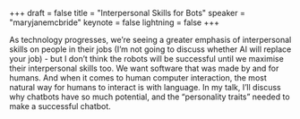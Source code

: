 +++
draft = false
title = "Interpersonal Skills for Bots"
speaker = "maryjanemcbride"
keynote = false
lightning = false
+++

As technology progresses, we’re seeing a greater emphasis of interpersonal skills on people in their jobs (I’m not going to discuss whether AI will replace your job) - but I don’t think the robots will be successful until we maximise their interpersonal skills too. We want software that was made by and for humans. And when it comes to human computer interaction, the most natural way for humans to interact is with language. In my talk, I’ll discuss why chatbots have so much potential, and the “personality traits” needed to make a successful chatbot.